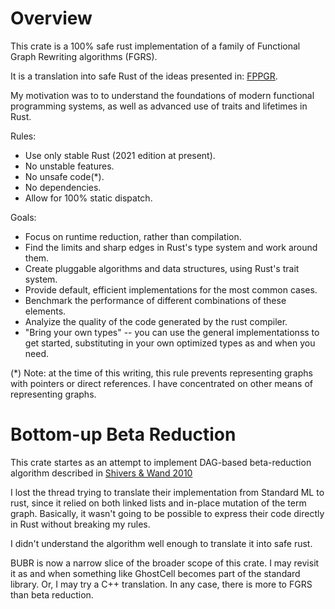 # Overview

This crate is a 100% safe rust implementation of a family of
Functional Graph Rewriting algorithms (FGRS).

It is a translation into safe Rust of the ideas presented in:
[FPPGR](https://clean.cs.ru.nl/Functional_Programming_and_Parallel_Graph_Rewriting).

My motivation was to to understand the foundations of modern
functional programming systems, as well as advanced use of traits and
lifetimes in Rust.

Rules:
- Use only stable Rust (2021 edition at present).
- No unstable features.
- No unsafe code(*).
- No dependencies.
- Allow for 100% static dispatch.

Goals:
- Focus on runtime reduction, rather than compilation.
- Find the limits and sharp edges in Rust's type system and work around them.
- Create pluggable algorithms and data structures, using Rust's trait system.
- Provide default, efficient implementations for the most common cases.
- Benchmark the performance of different combinations of these
  elements.
- Analyize the quality of the code generated by the rust compiler.
- "Bring your own types" -- you can use the general implementationss
  to get started, substituting in your own optimized types as and when
  you need.

(*) Note: at the time of this writing, this rule prevents representing
graphs with pointers or direct references. I have concentrated on
other means of representing graphs.

# Bottom-up Beta Reduction

This crate startes as an attempt to implement DAG-based beta-reduction
algorithm described in [Shivers & Wand
2010](https://www.ccs.neu.edu/home/wand/papers/shivers-wand-10.pdf)

I lost the thread trying to translate their implementation from
Standard ML to rust, since it relied on both linked lists and in-place
mutation of the term graph. Basically, it wasn't going to be possible
to express their code directly in Rust without breaking my rules.

I didn't understand the algorithm well enough to translate it into
safe rust.

BUBR is now a narrow slice of the broader scope of this crate. I may
revisit it as and when something like GhostCell becomes part of the
standard library. Or, I may try a C++ translation. In any case, there
is more to FGRS than beta reduction.
